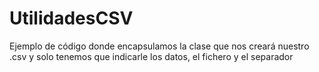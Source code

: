 # UtilidadesCSV
Ejemplo de código donde encapsulamos la clase que nos creará nuestro .csv y solo tenemos que indicarle los datos, el fichero y el separador
